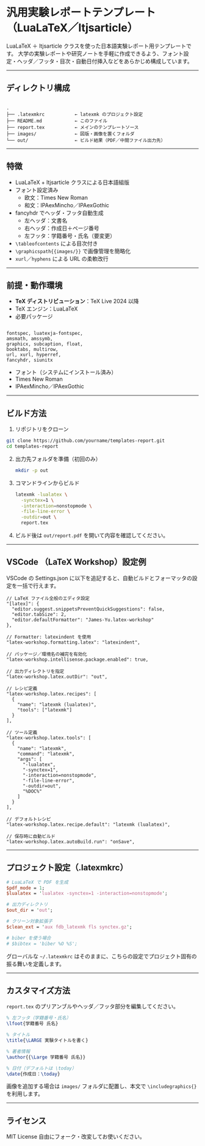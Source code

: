 # 汎用実験レポートテンプレート（LuaLaTeX／ltjsarticle）

LuaLaTeX ＋ ltjsarticle クラスを使った日本語実験レポート用テンプレートです。
大学の実験レポートや研究ノートを手軽に作成できるよう、フォント設定・ヘッダ／フッタ・目次・自動日付挿入などをあらかじめ構成しています。

---

## ディレクトリ構成

```

.
├── .latexmkrc           ← latexmk のプロジェクト設定
├── README.md            ← このファイル
├── report.tex           ← メインのテンプレートソース
├── images/              ← 図版・画像を置くフォルダ
└── out/                 ← ビルド結果（PDF／中間ファイル出力先）

```

---

## 特徴

- LuaLaTeX + ltjsarticle クラスによる日本語組版
- フォント設定済み
  - 欧文：Times New Roman
  - 和文：IPAexMincho／IPAexGothic
- fancyhdr でヘッダ・フッタ自動生成
  - 左ヘッダ：文書名
  - 右ヘッダ：作成日＋ページ番号
  - 左フッタ：学籍番号・氏名（要変更）
- `\tableofcontents` による目次付き
- `\graphicspath{{images/}}` で画像管理を簡略化
- `xurl`／`hyphens` による URL の柔軟改行

---

## 前提・動作環境

- **TeX ディストリビューション**：TeX Live 2024 以降
- TeX エンジン：LuaLaTeX
- 必要パッケージ

```

fontspec, luatexja-fontspec,
amsmath, amssymb,
graphicx, subcaption, float,
booktabs, multirow,
url, xurl, hyperref,
fancyhdr, siunitx

```

- フォント（システムにインストール済み）
- Times New Roman
- IPAexMincho／IPAexGothic

---

## ビルド方法

1. リポジトリをクローン

```bash
git clone https://github.com/yourname/templates-report.git
cd templates-report
```

2. 出力先フォルダを準備（初回のみ）

   ```bash
   mkdir -p out
   ```

3. コマンドラインからビルド

   ```bash
   latexmk -lualatex \
     -synctex=1 \
     -interaction=nonstopmode \
     -file-line-error \
     -outdir=out \
     report.tex
   ```

4. ビルド後は `out/report.pdf` を開いて内容を確認してください。

---

## VSCode （LaTeX Workshop）設定例

VSCode の Settings.json に以下を追記すると、自動ビルドとフォーマッタの設定を一括で行えます。

```jsonc
// LaTeX ファイル全般のエディタ設定
"[latex]": {
  "editor.suggest.snippetsPreventQuickSuggestions": false,
  "editor.tabSize": 2,
  "editor.defaultFormatter": "James-Yu.latex-workshop"
},

// Formatter: latexindent を使用
"latex-workshop.formatting.latex": "latexindent",

// パッケージ／環境名の補完を有効化
"latex-workshop.intellisense.package.enabled": true,

// 出力ディレクトリを指定
"latex-workshop.latex.outDir": "out",

// レシピ定義
"latex-workshop.latex.recipes": [
  {
    "name": "latexmk (lualatex)",
    "tools": ["latexmk"]
  }
],

// ツール定義
"latex-workshop.latex.tools": [
  {
    "name": "latexmk",
    "command": "latexmk",
    "args": [
      "-lualatex",
      "-synctex=1",
      "-interaction=nonstopmode",
      "-file-line-error",
      "-outdir=out",
      "%DOC%"
    ]
  }
],

// デフォルトレシピ
"latex-workshop.latex.recipe.default": "latexmk (lualatex)",

// 保存時に自動ビルド
"latex-workshop.latex.autoBuild.run": "onSave",
```

---

## プロジェクト設定（.latexmkrc）

```perl
# LuaLaTeX で PDF を生成
$pdf_mode = 1;
$lualatex = 'lualatex -synctex=1 -interaction=nonstopmode';

# 出力ディレクトリ
$out_dir = 'out';

# クリーン対象拡張子
$clean_ext = 'aux fdb_latexmk fls synctex.gz';

# biber を使う場合
# $bibtex = 'biber %O %S';
```

グローバルな `~/.latexmkrc` はそのままに、こちらの設定でプロジェクト固有の振る舞いを定義します。

---

## カスタマイズ方法

`report.tex` のプリアンブルやヘッダ／フッタ部分を編集してください。

```tex
% 左フッタ（学籍番号・氏名）
\lfoot{学籍番号 氏名}

% タイトル
\title{\LARGE 実験タイトルを書く}

% 著者情報
\author{{\Large 学籍番号 氏名}}

% 日付（デフォルトは \today）
\date{作成日：\today}
```

画像を追加する場合は `images/` フォルダに配置し、本文で `\includegraphics{}` を利用します。

---

## ライセンス

MIT License
自由にフォーク・改変してお使いください。
